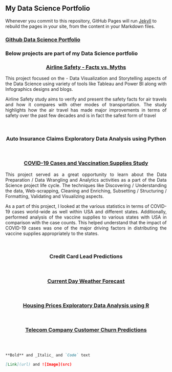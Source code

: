 ## My Data Science Portfolio

Whenever you commit to this repository, GitHub Pages will run [Jekyll](https://jekyllrb.com/) to rebuild the pages in your site, from the content in your Markdown files.

### [Github Data Science Portfolio](https://github.com/pchougule-ms/pchougule-ms/tree/main/Data%20Science%20Portfolio)



### Below projects are part of my Data Science portfolio

<h3 align="center"> <a href="https://github.com/pchougule-ms/pchougule-ms/tree/main/Data%20Science%20Portfolio/Airline%20Safety"> Airline Safety - Facts vs. Myths </a></h3>

<p align="justify">This project focused on the - Data Visualization and Storytelling aspects of the Data Science using variety of tools like Tableau and Power BI along with Infographics designs and blogs.</p>
<p align="justify">Airline Safety study aims to verify and present the safety facts for air travels and how it compares with other modes of transportation. The study highlights how the air travel has made major improvements in terms of safety over the past few decades and is in fact the safest form of travel</p>
</br>


<h3 align="center"> Auto Insurance Claims Exploratory Data Analysis using Python </h3>

</br>


<h3 align="center"> <a href="https://github.com/pchougule-ms/pchougule-ms/tree/main/Data%20Science%20Portfolio/COVID-19%20Cases%20and%20Vaccination%20supplies%20study"> COVID-19 Cases and Vaccination Supplies Study </a></h3>

<p align="justify">This project served as a great opportunity to learn about the Data Preparation / Data Wrangling and Analytics activities as a part of the Data Science project life cycle. The techniques like Discovering / Understanding the data, Web-scrapping, Cleaning and Enriching, Subsetting / Structuring / Formatting, Validating and Visualizing aspects.</p>
<p align="justify">As a part of this project, I looked at the various statistics in terms of COVID-19 cases world-wide as well within USA and different states. Additionally, performed analysis of the vaccine supplies to various states with USA in comparison with the case counts. This helped understand that the impact of COVID-19 cases was one of the major driving factors in distributing the vaccine supplies appropriately to the states.</p>
</br>


<h3 align="center"> Credit Card Lead Predictions </h3>

</br>


<h3 align="center"><a href="https://github.com/pchougule-ms/pchougule-ms/tree/main/Data%20Science%20Portfolio/Current%20Day%20Weather%20Forecast">Current Day Weather Forecast </a></h3>

</br>


<h3 align="center"><a href="https://github.com/pchougule-ms/pchougule-ms/tree/main/Data%20Science%20Portfolio/Housing%20Prices%20EDA"> Housing Prices Exploratory Data Analysis using R </a></h3>

</br>


<h3 align="center"><a href="https://github.com/pchougule-ms/pchougule-ms/tree/main/Data%20Science%20Portfolio/Telecom%20Company%20Customer%20Churn%20Predictions"> Telecom Company Customer Churn Predictions </a></h3>

</br>



```markdown

**Bold** and _Italic_ and `Code` text

[Link](url) and ![Image](src)
```
